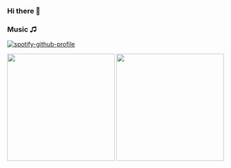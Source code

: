 ### Hi there 👋

### Music ♫
[![spotify-github-profile](https://spotify-github-profile.vercel.app/api/view?uid=3123phi3744qtnks4lazl63j434e&cover_image=true&theme=default&show_offline=false&background_color=121212&interchange=false)](https://github.com/kittinan/spotify-github-profile)

<p align="center">
  <img src="https://media.giphy.com/media/KxCC1TEhvUuXKuLgo6/giphy.gif" width="250" />
  <img src="IMAGE_URL_2" width="250" />
</p>



